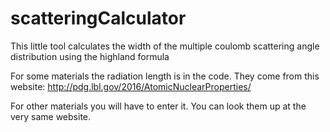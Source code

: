 # scatteringCalculator
This little tool calculates the width of the multiple coulomb scattering angle distribution using the highland formula


For some materials the radiation length is in the code. They come from this website: http://pdg.lbl.gov/2016/AtomicNuclearProperties/

For other materials you will have to enter it. You can look them up at the very same website.
